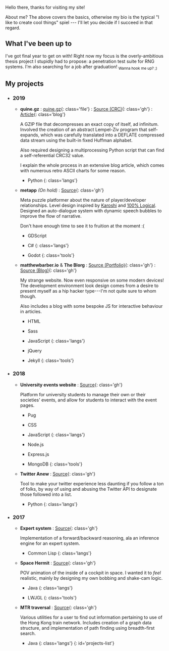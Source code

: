 Hello there, thanks for visiting my site!

About me? The above covers the basics, otherwise my bio is the typical "I like to create cool things" spiel --- I'll let you decide if I succeed in that regard.

## What I've been up to

I've got final year to get on with! Right now my focus is the overly-ambitious thesis project I stupidly had to propose: a penetration test suite for RNG systems. I'm also searching for a job after graduation! <sub>Wanna hook me up? ;\)</sub>

## My projects

* ### 2019
  * **quine.gz**
    : [quine.gz](https://blog.matthewbarber.io/downloads/quine.gz){: class='file'}
    : [Source  (CRC)](https://gist.github.com/Honno/4e6e4790e14c43bf5d6fa822fb56b6ea){: class='gh'}
    : [Article](https://blog.matthewbarber.io/2019/07/22/how-to-make-compressed-file-quines.html){: class='blog'}
    
    A GZIP file that decompresses an exact copy of itself, ad infinitum. Involved the creation of an abstract Lempel-Ziv program that self-expands, which was carefully translated into a DEFLATE compressed data stream using the built-in fixed Huffman alphabet.
    
    Also required designing a multiprocessing Python script that can find a self-referential CRC32 value.
    
    I explain the whole process in an extensive blog article, which comes with numerous retro ASCII charts for some reason.
  
    * Python
    {: class='langs'}

  * **metapp** *(On hold)*
    : [Source](https://github.com/Honno/metapp){: class='gh'}

    Meta puzzle platformer about the nature of player/developer relationships. Level design inspired by [Karoshi](https://www.karoshigame.com/) and [100% Logical](https://gamejolt.com/games/100-logical/1268). Designed an auto-dialogue system with dynamic speech bubbles to improve the flow of narrative.
    
    Don't have enough time to see it to fruition at the moment :\(
        
    * GDScript
    * C#
    {: class='langs'}

    * Godot
    {: class='tools'}

  * **matthewbarber.io** & **The Blorg**
    : [Source (Portfolio)](https://github.com/Honno/Honno.github.io){: class='gh'}
    : [Source (Blog)](https://github.com/Honno/blog){: class='gh'}

    My strange website. Now even responsive on some modern devices! The development environment look design comes from a desire to present myself as a hip hacker type---I'm not quite sure to whom though.
    
    Also includes a blog with some bespoke JS for interactive behaviour in articles.
    
    * HTML
    * Sass
    * JavaScript
    {: class='langs'}

    * jQuery
    * Jekyll
    {: class='tools'}
 
* ### 2018
  * **University events website**
    : [Source](https://github.com/Honno/events-site){: class='gh'}
  
    Platform for university students to manage their own or their societies' events, and allow for students to interact with the event pages.
    
    * Pug
    * CSS
    * JavaScript
    {: class='langs'}

    * Node.js
    * Express.js
    * MongoDB
    {: class='tools'}
  
  * **Twitter Anew**
    : [Source](https://github.com/Honno/twitter-anew){: class='gh'}
    
    Tool to make your twitter experience less daunting if you follow a ton of folks, by way of using and abusing the Twitter API to designate those followed into a list.

    * Python
    {: class='langs'}

* ### 2017
  * **Expert system** 
    : [Source](https://github.com/Honno/intro-to-ai-labs/blob/master/8/expert.lisp){: class='gh'}
    
    Implementation of a forward/backward reasoning, ala an inference engine for an expert system.
    
    * Common Lisp
    {: class='langs'}
    
  * **Space Hermit**
    : [Source](https://github.com/Honno/space-hermit){: class='gh'}
    
    POV animation of the inside of a cockpit in space. I wanted it to *feel* realistic, mainly by designing my own bobbing and shake-cam logic.
    
    * Java
    {: class='langs'}

    * LWJGL
    {: class='tools'}
    
  * **MTR traversal**
    : [Source](https://github.com/Honno/mtr-traversal){: class='gh'}

    Various utilities for a user to find out information pertaining to use of the Hong Kong train network. Includes creation of a graph data structure, and implementation of path finding using breadth-first search.
    
    * Java
    {: class='langs'}
{: id='projects-list'}
